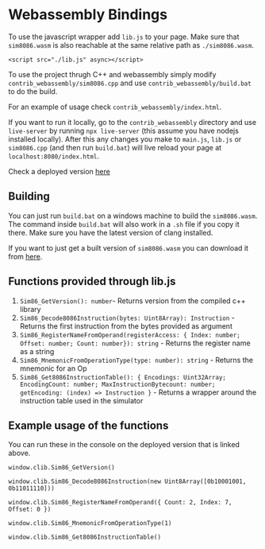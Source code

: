 # Webassembly Bindings

To use the javascript wrapper add `lib.js` to your page. Make sure that `sim8086.wasm`
is also reachable at the same relative path as `./sim8086.wasm`.

```
<script src="./lib.js" async></script>
```

To use the project thrugh C++ and webassembly simply modify `contrib_webassembly/sim8086.cpp` and use `contrib_webassembly/build.bat` to do the build. 

For an example of usage check `contrib_webassembly/index.html`.  

If you want to run it locally, go to the `contrib_webassembly` directory and use `live-server` by running `npx live-server` (this assume you have nodejs installed locally). After this any changes you make to `main.js`, `lib.js` or `sim8086.cpp` (and then run `build.bat`) will live reload your page at `localhost:8080/index.html`.

Check a deployed version [here](https://gautam1168.github.io/Part4-8086/index.html)

## Building
You can just run `build.bat` on a windows machine to build the `sim8086.wasm`. The command inside `build.bat` will also work in a `.sh` file if you copy it there. Make sure you have the latest version of clang installed.

If you want to just get a built version of `sim8086.wasm` you can download it from [here](https://gautam1168.github.io/Part4-8086/sim8086.wasm). 

## Functions provided through lib.js
1. `Sim86_GetVersion(): number`- Returns version from the compiled c++ library
2. `Sim86_Decode8086Instruction(bytes: Uint8Array): Instruction` - Returns the first instruction from the bytes provided as argument
3. `Sim86_RegisterNameFromOperand(registerAccess: { Index: number; Offset: number; Count: number}): string` - Returns the register name as a string
4. `Sim86_MnemonicFromOperationType(type: number): string` - Returns the mnemonic for an Op 
5. `Sim86_Get8086InstructionTable(): { Encodings: Uint32Array; EncodingCount: number; MaxInstructionBytecount: number; getEncoding: (index) => Instruction }` - Returns a wrapper around the instruction table used in the simulator

## Example usage of the functions
You can run these in the console on the deployed version that is linked above.
```
window.clib.Sim86_GetVersion()

window.clib.Sim86_Decode8086Instruction(new Uint8Array([0b10001001, 0b11011110]))

window.clib.Sim86_RegisterNameFromOperand({ Count: 2, Index: 7, Offset: 0 })

window.clib.Sim86_MnemonicFromOperationType(1)

window.clib.Sim86_Get8086InstructionTable()
```

